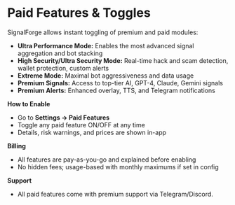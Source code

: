 # Paid Features & Toggles

SignalForge allows instant toggling of premium and paid modules:

- **Ultra Performance Mode:** Enables the most advanced signal aggregation and bot stacking
- **High Security/Ultra Security Mode:** Real-time hack and scam detection, wallet protection, custom alerts
- **Extreme Mode:** Maximal bot aggressiveness and data usage
- **Premium Signals:** Access to top-tier AI, GPT-4, Claude, Gemini signals
- **Premium Alerts:** Enhanced overlay, TTS, and Telegram notifications

**How to Enable**
- Go to **Settings → Paid Features**
- Toggle any paid feature ON/OFF at any time
- Details, risk warnings, and prices are shown in-app

**Billing**
- All features are pay-as-you-go and explained before enabling
- No hidden fees; usage-based with monthly maximums if set in config

**Support**
- All paid features come with premium support via Telegram/Discord.
